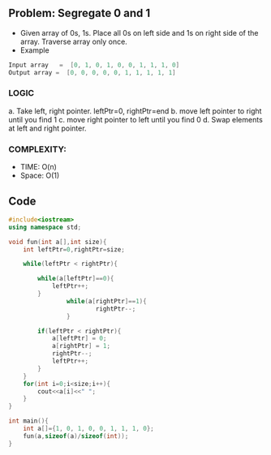 ## Problem: Segregate 0 and 1
- Given array of 0s, 1s. Place all 0s on left side and 1s on right side of the array. Traverse array only once.
- Example
```c
Input array   =  [0, 1, 0, 1, 0, 0, 1, 1, 1, 0] 
Output array =  [0, 0, 0, 0, 0, 1, 1, 1, 1, 1] 
```

### LOGIC
a. Take left, right pointer. leftPtr=0, rightPtr=end
b. move left pointer to right until you find 1
c. move right pointer to left until you find 0
d. Swap elements at left and right pointer.

### COMPLEXITY:
- TIME: O(n)
- Space: O(1)

## Code
```c++
#include<iostream>
using namespace std;

void fun(int a[],int size){
	int leftPtr=0,rightPtr=size;

	while(leftPtr < rightPtr){

		while(a[leftPtr]==0){
			leftPtr++;
		}
                while(a[rightPtr]==1){
                        rightPtr--;
                }

		if(leftPtr < rightPtr){
			a[leftPtr] = 0;
			a[rightPtr] = 1;
			rightPtr--;
			leftPtr++;
		}
	}
	for(int i=0;i<size;i++){
		cout<<a[i]<<" ";
	}
}

int main(){
	int a[]={1, 0, 1, 0, 0, 1, 1, 1, 0};
	fun(a,sizeof(a)/sizeof(int));
}
```
